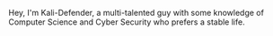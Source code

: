 Hey, I'm Kali-Defender, a multi-talented guy with some knowledge of Computer Science and Cyber Security who prefers a stable life.
